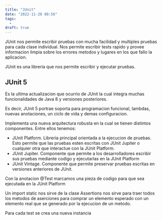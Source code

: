 ```yaml
---
title: "JUnit"
date: "2022-11-20 08:56"
tags: 
  - 
draft: true
---
```

JUnit nos permite escribir pruebas con mucha facilidad y multiples pruebas para cada clase individual. Nos permite escribir tests rapido y provee informacion limpia sobre los errores metodos y lugares en los que fallo la aplicacion.

JUnit es una libreria que nos permite escribir y ejecutar pruebas. 

## JUnit 5
Es la ultima actualizacion que ocurrio de JUnit la cual integra muchas funcionalidades de Java 8 y versiones posteriores. 

Es decir, JUnit 5 portrae soporta para programacion funcional, lambdas, nuevas anotaciones, un ciclo de vida y demas configuracion.

Implementa una nueva arquitectura robusta en la cual se tienen distintos componentes. Entre ellos tenemos:
- JUnit Platform. Libreria principal orientada a la ejecucion de pruebas. Esto permite que las pruebas esten escritas con JUnit Jupiter o cualquier otra que interactue con la JUnit Platform.
- JUnit Jupiter. Componente que permite a los desarrolladores escribir sus pruebas mediante codigo y ejecutarlas en la JUnit Platform
- JUnit Vintage. Componente que permite preservar pruebas escritas en versiones anteriores de JUnit.

Con la anotacion @Test marcamos una pieza de codigo para que sea ejecutada en la JUnit Platform

Un import static nos sirve de la clase Assertions nos sirve para traer todos los metodos de aserciones para comprar un elemento esperado con un elemento real que se generado por la ejecucion de un metodo.

Para cada test se crea una nueva instancia 